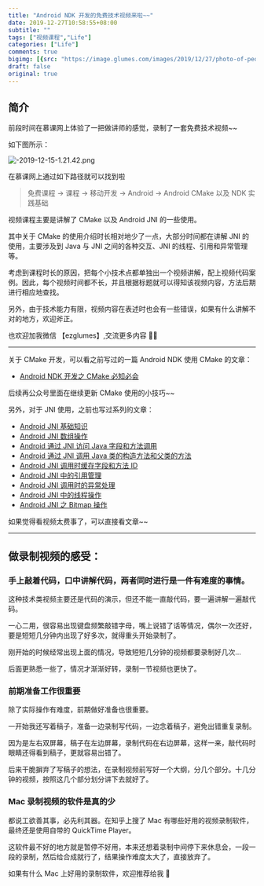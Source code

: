```yaml
---
title: "Android NDK 开发的免费技术视频来啦~~"
date: 2019-12-27T10:58:55+08:00
subtitle: ""
tags: ["视频课程","Life"]
categories: ["Life"]
comments: true
bigimg: [{src: "https://image.glumes.com/images/2019/12/27/photo-of-people-leaning-on-wooden-table-3183183.jpg", desc: ""}]
draft: false
original: true
---
```


## 简介

前段时间在慕课网上体验了一把做讲师的感觉，录制了一套免费技术视频~~

如下图所示：

![-2019-12-15-1.21.42.png](https://image.glumes.com/images/2019/12/29/2019-12-15-1.21.42.png)

在慕课网上通过如下路径就可以找到啦

> 免费课程 -> 课程 -> 移动开发 -> Android -> Android CMake 以及 NDK 实践基础

<!--more-->

视频课程主要是讲解了 CMake 以及 Android JNI 的一些使用。

其中关于 CMake 的使用介绍时长相对地少了一点，大部分时间都在讲解 JNI 的使用，主要涉及到 Java 与 JNI 之间的各种交互、JNI 的线程、引用和异常管理等。

考虑到课程时长的原因，把每个小技术点都单独出一个视频讲解，配上视频代码案例。因此，每个视频时间都不长，并且根据标题就可以得知该视频内容，方法后期进行相应地查找。

另外，由于技术能力有限，视频内容在表述时也会有一些错误，如果有什么讲解不对的地方，欢迎斧正。

也欢迎加我微信 【ezglumes】,交流更多内容 🤔🤔

---


关于 CMake 开发，可以看之前写过的一篇 Android NDK 使用 CMake 的文章：

* [Android NDK 开发之 CMake 必知必会](https://mp.weixin.qq.com/s/7pBjoVGDl_zGDwWWBOhkmg)

后续再公众号里面在继续更新 CMake 使用的小技巧~~


另外，对于 JNI 使用，之前也写过系列的文章：


* [Android JNI 基础知识](https://mp.weixin.qq.com/s/wvTNOJ-mlTPDTzBRKLR8ZA)
* [Android JNI 数组操作](https://mp.weixin.qq.com/s/oNWeFF5RHqklWt4YHLqxHg)
* [Android 通过 JNI 访问 Java 字段和方法调用](https://mp.weixin.qq.com/s/bwTXABjcrIpOLi0c8OeeJQ)
* [Android 通过 JNI 调用 Java 类的构造方法和父类的方法](https://mp.weixin.qq.com/s/ID-ahX1-e2VF-O71zLDHlg)
* [Android  JNI 调用时缓存字段和方法 ID](https://mp.weixin.qq.com/s/WHLuna4E1MM9Ji4iCxoE6Q)
* [Android JNI 中的引用管理](https://mp.weixin.qq.com/s/jHXL39CcJPzSBm2m5Xas1w)
* [Android JNI 调用时的异常处理](https://mp.weixin.qq.com/s/19raZA7iEqtTnY7Ttt-3xw)
* [Android JNI 中的线程操作](https://mp.weixin.qq.com/s/jZtGoBqZbXz9usUV24HPHQ)
* [Android JNI 之 Bitmap 操作](https://mp.weixin.qq.com/s/GrilOHFT-Oq7KfzjkOjUjQ)


如果觉得看视频太费事了，可以直接看文章~~



---


## 做录制视频的感受：

### 手上敲着代码，口中讲解代码，两者同时进行是一件有难度的事情。

这种技术类视频主要还是代码的演示，但还不能一直敲代码，要一遍讲解一遍敲代码。

一心二用，很容易出现键盘频繁敲错字母，嘴上说错了话等情况，偶尔一次还好，要是短短几分钟内出现了好多次，就得重头开始录制了。

刚开始的时候经常出现上面的情况，导致短短几分钟的视频都要录制好几次...

后面更熟悉一些了，情况才渐渐好转，录制一节视频也更快了。

### 前期准备工作很重要

除了实际操作有难度，前期做好准备也很重要。

一开始我还写着稿子，准备一边录制写代码，一边念着稿子，避免出错重复录制。

因为是左右双屏幕，稿子在左边屏幕，录制代码在右边屏幕，这样一来，敲代码时眼睛还得看到稿子，更就容易出错了。

后来干脆摒弃了写稿子的想法，在录制视频前写好一个大纲，分几个部分。十几分钟的视频，按照这几个部分划分讲下去就好了。

### Mac 录制视频的软件是真的少

都说工欲善其事，必先利其器。在知乎上搜了 Mac 有哪些好用的视频录制软件，最终还是使用自带的 QuickTime Player。

这软件最不好的地方就是暂停不好用，本来还想着录制中间停下来休息会，一段一段的录制，然后给合成就行了，结果操作难度太大了，直接放弃了。

如果有什么 Mac 上好用的录制软件，欢迎推荐给我 🙏

